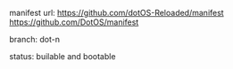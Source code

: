 manifest url:
https://github.com/dotOS-Reloaded/manifest
https://github.com/DotOS/manifest

branch:
dot-n

status:
builable and bootable
